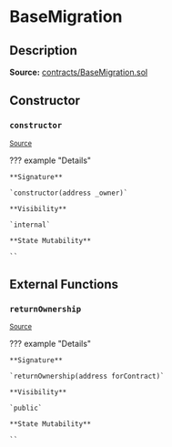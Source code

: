 # BaseMigration

## Description

**Source:** [contracts/BaseMigration.sol](https://github.com/Synthetixio/synthetix/tree/v2.65.0/contracts/BaseMigration.sol)

## Constructor

### `constructor`

<sub>[Source](https://github.com/Synthetixio/synthetix/tree/v2.65.0/contracts/BaseMigration.sol#L6)</sub>

??? example "Details"

    **Signature**

    `constructor(address _owner)`

    **Visibility**

    `internal`

    **State Mutability**

    ``

## External Functions

### `returnOwnership`

<sub>[Source](https://github.com/Synthetixio/synthetix/tree/v2.65.0/contracts/BaseMigration.sol#L9)</sub>

??? example "Details"

    **Signature**

    `returnOwnership(address forContract)`

    **Visibility**

    `public`

    **State Mutability**

    ``
